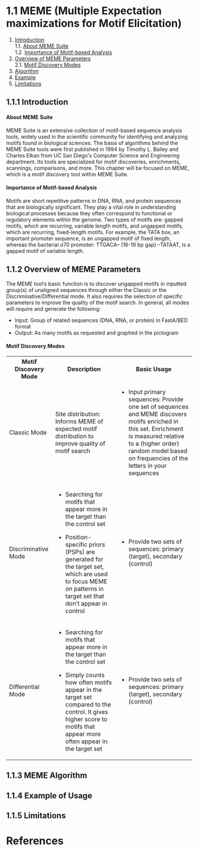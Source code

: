 # 1.1 MEME (Multiple Expectation maximizations for Motif Elicitation) 
1. [Introduction](#111)<br>
    1.1. [About MEME Suite](#1111)<br>
    1.2. [Importance of Motif-based Analysis](#1112)
2. [Overview of MEME Parameters](#112)<br>
    2.1. [Motif Discovery Modes](#1121)<br>
3. [Algorithm](#113)
5. [Example](#114)
6. [Limitations](115)

## 1.1.1 Introduction<a name="111"></a>

#### About MEME Suite<a name="1111"></a>
MEME Suite is an extensive collection of motif-based sequence analysis tools, widely used in the scientific community for identifying and analyzing motifs found in biological sciences. The basis of algorithms behind the MEME Suite tools were first published in 1994 by Timothy L. Bailey and Charles Elkan from UC San Diego's Computer Science and Engineering department. Its tools are specialized for motif discoveries, enrichments, scannings, comparisons, and more. This chapter will be focused on MEME, which is a motif discovery tool within MEME Suite. 

#### Importance of Motif-based Analysis<a name="1112"></a>
Motifs are short repetitive patterns in DNA, RNA, and protein sequences that are biologically significant. They play a vital role in understanding biological processes because they often correspond to functional or regulatory elements within the genome. Two types of motifs are: gapped motifs, which are recurring, variable length motifs, and ungapped motifs, which are recurring, fixed-length motifs. For example, the TATA box, an important promoter sequence, is an ungapped motif of fixed length, whereas the bacterial σ70 promoter: TTGACA– (16-19 bp gap) –TATAAT, is a gapped motif of variable length.

## 1.1.2 Overview of MEME Parameters<a name="112"></a>

The MEME tool’s basic function is to discover ungapped motifs in inputted group(s) of unaligned sequences through either the Classic or the Discriminative/Differential mode. It also requires the selection of specific parameters to improve the quality of the motif search. In general, all modes will require and generate the following: 
- Input: Group of related sequences (DNA, RNA, or protein) in FastA/BED format
- Output: As many motifs as requested and graphed in the pictogram

#### Motif Discovery Modes<a name="1121"></a>
<table>
 <tbody>
    <tr>
        <th>Motif Discovery Mode</td>
        <th>Description</td>
        <th>Basic Usage</td>
    </tr>
    <tr>
        <td>Classic Mode</td>
        <td>Site distribution: Informs MEME of expected motif distribution to improve quality of motif search</td>
        <td><ul><li>Input primary sequences: Provide one set of sequences and MEME discovers motifs enriched in this set. Enrichment is measured relative to a (higher order) random model based on frequencies of the letters in your sequences</li></ul></td>
    </tr>
    <tr>
    <td>Discriminative Mode</td>
    <td><ul><li>Searching for motifs that appear more in the target than the control set</li></ul><ul><li>Position-specific priors (PSPs) are generated for the target set, which are used to focus MEME on patterns in target set that don’t appear in control</li></ul></td>
    <td><ul><li>Provide two sets of sequences: primary (target), secondary (control)</li></ul></td>
    </tr>
    <tr>
    <td>Differential Mode</td>
    <td><ul><li>Searching for motifs that appear more in the target than the control set</li></ul><ul><li>Simply counts how often motifs appear in the target set compared to the control. It gives higher score to motifs that appear more often appear in the target set</li></ul></td>
    <td><ul><li>Provide two sets of sequences: primary (target), secondary (control)</li></ul></td>
    </tr>
 </tbody>
</table>

## 1.1.3 MEME Algorithm<a name="113"></a>

## 1.1.4 Example of Usage<a name="114"></a>

## 1.1.5 Limitations<a name="115"></a>

# References
